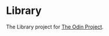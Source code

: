 # Library
The Library project for [The Odin Project](https://www.theodinproject.com/courses/javascript/lessons/library).